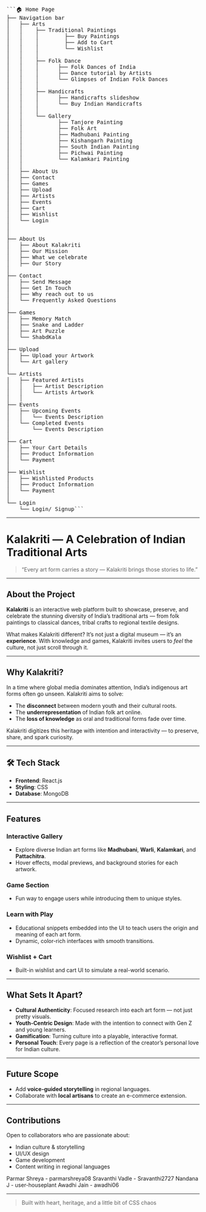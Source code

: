 <pre>```🏠 Home Page
├── Navigation bar
│   ├── Arts
│   │    ├── Traditional Paintings
│   │    │        ├── Buy Paintings
│   │    │        ├── Add to Cart
│   │    │        └── Wishlist
│   │    │
│   │    ├── Folk Dance
│   │    │      ├── Folk Dances of India
│   │    │      ├── Dance tutorial by Artists
│   │    │      └── Glimpses of Indian Folk Dances
│   │    │ 
│   │    ├── Handicrafts
│   │    │      ├── Handicrafts slideshow
│   │    │      └── Buy Indian Handicrafts
│   │    │ 
│   │    └── Gallery
│   │           ├── Tanjore Painting
│   │           ├── Folk Art
│   │           ├── Madhubani Painting
│   │           ├── Kishangarh Painting
│   │           ├── South Indian Painting
│   │           ├── Pichwai Painting
│   │           └── Kalamkari Painting
│   │
│   ├── About Us
│   ├── Contact
│   ├── Games
│   ├── Upload
│   ├── Artists
│   ├── Events
│   ├── Cart
│   ├── Wishlist
│   └── Login
│
│
├── About Us
│   ├── About Kalakriti
│   ├── Our Mission
│   ├── What we celebrate
│   ├── Our Story
│
├── Contact 
│   ├── Send Message
│   ├── Get In Touch
│   ├── Why reach out to us
│   └── Frequently Asked Questions
│
├── Games
│   ├── Memory Match
│   ├── Snake and Ladder
│   ├── Art Puzzle
│   └── ShabdKala
│
├── Upload
│   ├── Upload your Artwork
│   └── Art gallery
│
└── Artists
│   ├── Featured Artists
│   │   ├── Artist Description
│   │   └── Artists Artwork
│   │
├── Events
│   ├── Upcoming Events
│   │   └── Events Description
│   └── Completed Events
│       └── Events Description
│
├── Cart
│   ├── Your Cart Details
│   ├── Product Information
│   └── Payment
│
├── Wishlist
│   ├── Wishlisted Products
│   ├── Product Information
│   └── Payment
│
└── Login
    └── Login/ Signup```</pre>
-----------------------------------------------------------------------------------------------

#  Kalakriti — A Celebration of Indian Traditional Arts


> “Every art form carries a story — Kalakriti brings those stories to life.”

---

##  About the Project

**Kalakriti** is an interactive web platform built to showcase, preserve, and celebrate the stunning diversity of India’s traditional arts — from folk paintings to classical dances, tribal crafts to regional textile designs.

What makes Kalakriti different? It’s not just a digital museum — it’s an **experience**. With knowledge and games, Kalakriti invites users to *feel* the culture, not just scroll through it.


---

##  Why Kalakriti?

In a time where global media dominates attention, India’s indigenous art forms often go unseen. Kalakriti aims to solve:

-  The **disconnect** between modern youth and their cultural roots.
-  The **underrepresentation** of Indian folk art online.
-  The **loss of knowledge** as oral and traditional forms fade over time.

Kalakriti digitizes this heritage with intention and interactivity — to preserve, share, and spark curiosity.

---

## 🛠️ Tech Stack

- **Frontend**: React.js  
- **Styling**: CSS  
- **Database**: MongoDB  

---

##  Features

###  Interactive Gallery
- Explore diverse Indian art forms like **Madhubani**, **Warli**, **Kalamkari**, and **Pattachitra**.
- Hover effects, modal previews, and background stories for each artwork.

###  Game Section
- Fun way to engage users while introducing them to unique styles.

###  Learn with Play
- Educational snippets embedded into the UI to teach users the origin and meaning of each art form.
- Dynamic, color-rich interfaces with smooth transitions.

###  Wishlist + Cart
- Built-in wishlist and cart UI to simulate a real-world scenario.

---

##  What Sets It Apart?

-  **Cultural Authenticity**: Focused research into each art form — not just pretty visuals.
-  **Youth-Centric Design**: Made with the intention to connect with Gen Z and young learners.
-  **Gamification**: Turning culture into a playable, interactive format.
-  **Personal Touch**: Every page is a reflection of the creator’s personal love for Indian culture.

---


##  Future Scope

- Add **voice-guided storytelling** in regional languages.
- Collaborate with **local artisans** to create an e-commerce extension.

---

##  Contributions

Open to collaborators who are passionate about:
- Indian culture & storytelling
- UI/UX design
- Game development
- Content writing in regional languages

Parmar Shreya - parmarshreya08
Sravanthi Vadle - Sravanthi2727
Nandana J - user-houseplant
Awadhi Jain - awadhi06
 
---

> Built with heart, heritage, and a little bit of CSS chaos 



